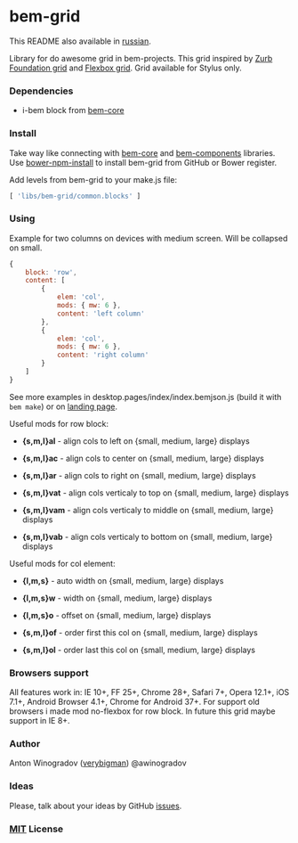 # bem-grid

This README also available in [russian](https://github.com/verybigman/bem-grid/blob/flexbox/README.ru.md).

Library for do awesome grid in bem-projects. This grid inspired by [Zurb Foundation grid](http://foundation.zurb.com/docs/components/grid.html) and [Flexbox grid](http://flexboxgrid.com/). Grid available for Stylus only.

### Dependencies

- i-bem block from [bem-core](https//github.com/bem/bem-core)

### Install

Take way like connecting with [bem-core](https//github.com/bem/bem-core)
and [bem-components](https//github.com/bem/bem-components) libraries.
Use [bower-npm-install](https://github.com/arikon/bower-npm-install) to install bem-grid from GitHub or Bower register.

Add levels from bem-grid to your make.js file:

``` javascript
[ 'libs/bem-grid/common.blocks' ]
```

### Using

Example for two columns on devices with medium screen. Will be collapsed on small.

``` javascript
{
    block: 'row',
    content: [
        {
            elem: 'col',
            mods: { mw: 6 },
            content: 'left column'
        },
        {
            elem: 'col',
            mods: { mw: 6 },
            content: 'right column'
        }
    ]
}
```

See more examples in desktop.pages/index/index.bemjson.js (build it with `bem make`) or on [landing page](http://verybigman.github.io/bem-grid).

Useful mods for row block:

- __{s,m,l}al__ - align cols to left on {small, medium, large} displays
- __{s,m,l}ac__ - align cols to center on {small, medium, large} displays
- __{s,m,l}ar__ - align cols to right on {small, medium, large} displays

- __{s,m,l}vat__ - align cols verticaly to top on {small, medium, large} displays
- __{s,m,l}vam__ - align cols verticaly to middle on {small, medium, large} displays
- __{s,m,l}vab__ - align cols verticaly to bottom on {small, medium, large} displays

Useful mods for col element:

- __{l,m,s}__ - auto width on {small, medium, large} displays
- __{l,m,s}w__ - width on {small, medium, large} displays
- __{l,m,s}o__ - offset on {small, medium, large} displays

- __{s,m,l}of__ - order first this col on {small, medium, large} displays 
- __{s,m,l}ol__ - order last this col on {small, medium, large} displays 

### Browsers support

All features work in: IE 10+, FF 25+, Chrome 28+, Safari 7+, Opera 12.1+, iOS 7.1+, Android Browser 4.1+, Chrome for Android 37+. For support old browsers i made mod no-flexbox for row block. In future this grid maybe support in IE 8+.

### Author

Anton Winogradov ([verybigman](https://github.com/verybigman)) @awinogradov

### Ideas

Please, talk about your ideas by GitHub [issues](https://github.com/verybigman/bem-grid/issues).

### [MIT](http://en.wikipedia.org/wiki/MIT_License) License
